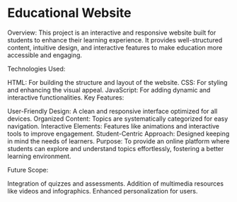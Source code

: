 # Educational Website

Overview:
This project is an interactive and responsive website built for students to enhance their learning experience. It provides well-structured content, intuitive design, and interactive features to make education more accessible and engaging.

Technologies Used:

HTML: For building the structure and layout of the website.
CSS: For styling and enhancing the visual appeal.
JavaScript: For adding dynamic and interactive functionalities.
Key Features:

User-Friendly Design: A clean and responsive interface optimized for all devices.
Organized Content: Topics are systematically categorized for easy navigation.
Interactive Elements: Features like animations and interactive tools to improve engagement.
Student-Centric Approach: Designed keeping in mind the needs of learners.
Purpose:
To provide an online platform where students can explore and understand topics effortlessly, fostering a better learning environment.

Future Scope:

Integration of quizzes and assessments.
Addition of multimedia resources like videos and infographics.
Enhanced personalization for users.

